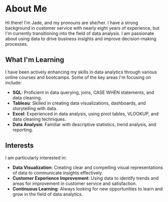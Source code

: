 # About Me

Hi there! I'm Jade, and my pronouns are she/her. I have a strong background in customer service with nearly eight years of experience, but I'm currently transitioning into the field of data analysis. I am passionate about using data to drive business insights and improve decision-making processes.

## What I'm Learning

I have been actively enhancing my skills in data analytics through various online courses and bootcamps. Some of the key areas I'm focusing on include:

- **SQL**: Proficient in data querying, joins, CASE WHEN statements, and data cleaning.
- **Tableau**: Skilled in creating data visualizations, dashboards, and storytelling with data.
- **Excel**: Experienced in data analysis, using pivot tables, VLOOKUP, and data cleaning techniques.
- **Data Analysis**: Familiar with descriptive statistics, trend analysis, and reporting.

## Interests

I am particularly interested in:

- **Data Visualization**: Creating clear and compelling visual representations of data to communicate insights effectively.
- **Customer Experience Improvement**: Using data to identify trends and areas for improvement in customer service and satisfaction.
- **Continuous Learning**: Always looking for new opportunities to learn and grow in the field of data analytics.

